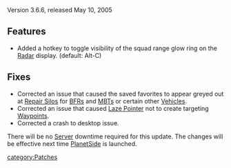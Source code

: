 Version 3.6.6, released May 10, 2005

## Features

- Added a hotkey to toggle visibility of the squad range glow ring on
  the [Radar](Radar.md) display. (default: Alt-C)

## Fixes

- Corrected an issue that caused the saved favorites to appear greyed
  out at [Repair Silos](Repair_Silo.md) for
  [BFRs](BFR.md) and [MBTs](MBT.md) or certain other
  [Vehicles](Vehicle.md).
- Corrected an issue that caused [Laze
  Pointer](Laze_Pointer.md) not to create targeting
  [Waypoints](Waypoint.md).
- Corrected a crash to desktop issue.

There will be no [Server](Server.md) downtime required for this
update. The changes will be effective next time
[PlanetSide](PlanetSide.md) is launched.

[category:Patches](category:Patches.md)
